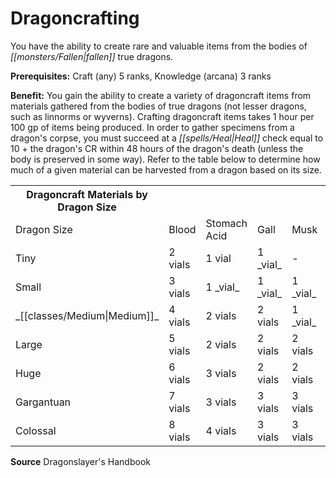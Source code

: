 ﻿---
cssclass: [feats]

---
# Dragoncrafting

You have the ability to create rare and valuable items from the bodies of _[[monsters/Fallen|fallen]]_ true dragons.

**Prerequisites:** Craft (any) 5 ranks, Knowledge (arcana) 3 ranks

**Benefit:** You gain the ability to create a variety of dragoncraft items from materials gathered from the bodies of true dragons (not lesser dragons, such as linnorms or wyverns). Crafting dragoncraft items takes 1 hour per 100 gp of items being produced. In order to gather specimens from a dragon's corpse, you must succeed at a _[[spells/Heal|Heal]]_ check equal to 10 + the dragon's CR within 48 hours of the dragon's death (unless the body is preserved in some way). Refer to the table below to determine how much of a given material can be harvested from a dragon based on its size.

<table><tbody><tr><th>Dragoncraft Materials by Dragon Size</th></tr><tr><td>Dragon Size</td><td>Blood</td><td>Stomach Acid</td><td>Gall</td><td>Musk</td><td>Skin</td></tr><tr><td>Tiny</td><td>2 vials</td><td>1 vial</td><td>1 _vial_</td><td>-</td><td>1 grip</td></tr><tr><td>Small</td><td>3 vials</td><td>1 _vial_</td><td>1 _vial_</td><td>1 _vial_</td><td>2 grips</td></tr><tr><td>_[[classes/Medium|Medium]]_</td><td>4 vials</td><td>2 vials</td><td>2 vials</td><td>1 _vial_</td><td>2 grips</td></tr><tr><td>Large</td><td>5 vials</td><td>2 vials</td><td>2 vials</td><td>2 vials</td><td>2 grips</td></tr><tr><td>Huge</td><td>6 vials</td><td>3 vials</td><td>2 vials</td><td>2 vials</td><td>3 grips</td></tr><tr><td>Gargantuan</td><td>7 vials</td><td>3 vials</td><td>3 vials</td><td>3 vials</td><td>3 grips</td></tr><tr><td>Colossal</td><td>8 vials</td><td>4 vials</td><td>3 vials</td><td>3 vials</td><td>3 grips</td></tr></tbody></table>

**Source** Dragonslayer's Handbook